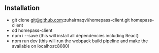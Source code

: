 ## Installation

* git clone git@github.com:zuhairnaqvi/homepass-client.git homepass-client
* cd homepass-client
* npm i --save (this will install all dependencies including React)
* npm run dev (this will run the webpack build pipeline and make the available on localhost:8080)